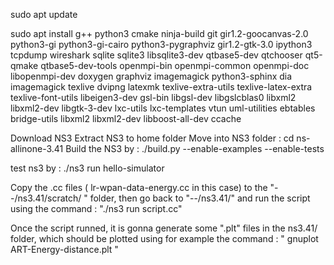 sudo apt update

sudo apt install g++ python3 cmake ninja-build git gir1.2-goocanvas-2.0 python3-gi python3-gi-cairo python3-pygraphviz gir1.2-gtk-3.0 ipython3 tcpdump wireshark sqlite sqlite3 libsqlite3-dev qtbase5-dev qtchooser qt5-qmake qtbase5-dev-tools openmpi-bin openmpi-common openmpi-doc libopenmpi-dev doxygen graphviz imagemagick python3-sphinx dia imagemagick texlive dvipng latexmk texlive-extra-utils texlive-latex-extra texlive-font-utils libeigen3-dev gsl-bin libgsl-dev libgslcblas0 libxml2 libxml2-dev libgtk-3-dev lxc-utils lxc-templates vtun uml-utilities ebtables bridge-utils libxml2 libxml2-dev libboost-all-dev ccache

Download NS3 
Extract NS3 to home folder 
Move into NS3 folder : cd ns-allinone-3.41
Build the NS3 by : ./build.py --enable-examples --enable-tests
 
test ns3 by :  ./ns3 run hello-simulator

Copy the .cc files ( lr-wpan-data-energy.cc in this case) to the "--/ns3.41/scratch/ "  folder, then go back to "--/ns3.41/"  and run the script using the command : "./ns3 run script.cc"

Once the script runned, it is gonna generate some ".plt" files in the ns3.41/ folder, which should be plotted using for example the command : " gnuplot ART-Energy-distance.plt " 
